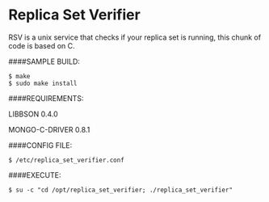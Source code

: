 Replica Set Verifier
====================

RSV is a unix service that checks if your replica set is running, this chunk of code is based on C.

####SAMPLE BUILD:

    $ make
    $ sudo make install

####REQUIREMENTS:

LIBBSON 0.4.0

MONGO-C-DRIVER 0.8.1

####CONFIG FILE:

    $ /etc/replica_set_verifier.conf 

####EXECUTE:

    $ su -c "cd /opt/replica_set_verifier; ./replica_set_verifier"
